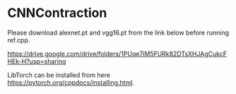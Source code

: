 # CNNContraction

Please download alexnet.pt and vgg16.pt from the link below before running ref.cpp.

https://drive.google.com/drive/folders/1PUqe7iM5FURk82DTsXHJAgCukcFHEk-H?usp=sharing

LibTorch can be installed from here https://pytorch.org/cppdocs/installing.html. 